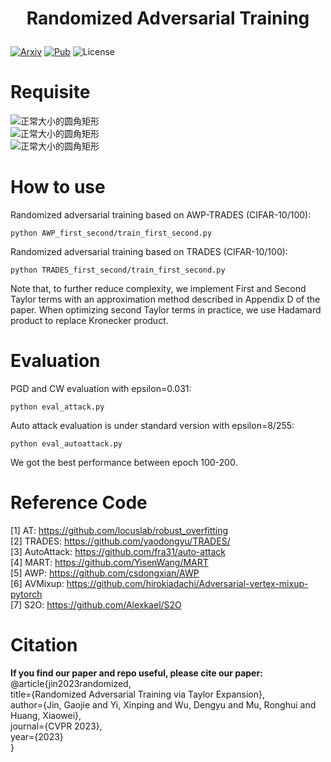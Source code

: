 # <p align="center">Randomized Adversarial Training</p>
[![Arxiv](https://img.shields.io/badge/Arxiv-2303.10653-red.svg)](https://arxiv.org/abs/2303.10653)
[![Pub](https://img.shields.io/badge/Pub-CVPR'23-blue.svg)](https://arxiv.org/abs/2303.10653)
![License](https://img.shields.io/badge/license-MIT-yellow)

# Requisite
![正常大小的圆角矩形](https://img.shields.io/badge/Python-3.6+-green.svg)  
![正常大小的圆角矩形](https://img.shields.io/badge/Pytorch-1.8.1+cu111-green.svg)  
![正常大小的圆角矩形](https://img.shields.io/badge/Torchvision-0.9.0+cu111-green.svg)  

# How to use
Randomized adversarial training based on AWP-TRADES (CIFAR-10/100):   
````
python AWP_first_second/train_first_second.py
````
Randomized adversarial training based on TRADES (CIFAR-10/100):  
````
python TRADES_first_second/train_first_second.py
````

Note that, to further reduce complexity, we implement First and Second Taylor terms with an approximation method described in Appendix D of the paper. When optimizing second Taylor terms in practice, we use Hadamard product to replace Kronecker product.

# Evaluation
PGD and CW evaluation with epsilon=0.031:   
````
python eval_attack.py
````
Auto attack evaluation is under standard version with epsilon=8/255:    
````
python eval_autoattack.py
````
We got the best performance between epoch 100-200.  

# Reference Code
[1] AT: https://github.com/locuslab/robust_overfitting  
[2] TRADES: https://github.com/yaodongyu/TRADES/  
[3] AutoAttack: https://github.com/fra31/auto-attack  
[4] MART: https://github.com/YisenWang/MART  
[5] AWP: https://github.com/csdongxian/AWP  
[6] AVMixup: https://github.com/hirokiadachi/Adversarial-vertex-mixup-pytorch  
[7] S2O: https://github.com/Alexkael/S2O

# Citation
**If you find our paper and repo useful, please cite our paper:**  
@article{jin2023randomized,  
  title={Randomized Adversarial Training via Taylor Expansion},  
  author={Jin, Gaojie and Yi, Xinping and Wu, Dengyu and Mu, Ronghui and Huang, Xiaowei},  
  journal={CVPR 2023},  
  year={2023}  
}
